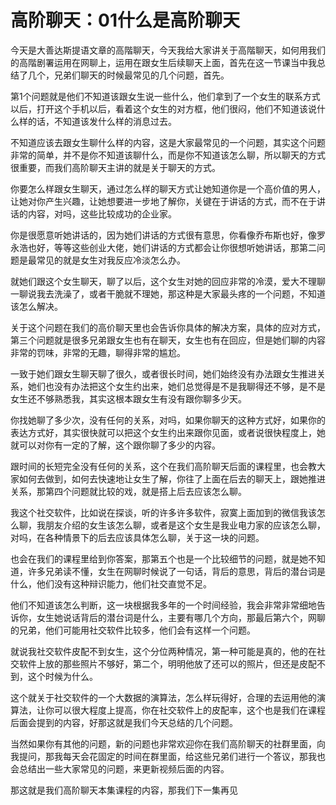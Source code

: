 # 高阶聊天：01什么是高阶聊天

今天是大善达斯提语文章的高階聊天，今天我给大家讲关于高階聊天，如何用我们的高階剧署运用在网聊上，运用在跟女生后续聊天上面，首先在这一节课当中我总结了几个，兄弟们聊天的时候最常见的几个问题，首先。

第1个问题就是他们不知道该跟女生说一些什么，他们拿到了一个女生的联系方式以后，打开这个手机以后，看着这个女生的对方框，他们很闷，他们不知道该说什么样的话，不知道该发什么样的消息过去。

不知道应该去跟女生聊什么样的内容，这是大家最常见的一个问题，其实这个问题非常的简单，并不是你不知道该聊什么，而是你不知道该怎么聊，所以聊天的方式很重要，而我们高阶聊天主讲的就是关于聊天的方式。

你要怎么样跟女生聊天，通过怎么样的聊天方式让她知道你是一个高价值的男人，让她对你产生兴趣，让她想要进一步地了解你，关键在于讲话的方式，而不在于讲话的内容，对吗，这些比较成功的企业家。

你是很愿意听她讲话的，因为她们讲话的方式很有意思，你看像乔布斯也好，像罗永浩也好，等等这些创业大佬，她们讲话的方式都会让你很想听她讲话，那第二问题是最常见的就是女生对我反应冷淡怎么办。

就她们跟这个女生聊天，聊了以后，这个女生对她的回应非常的冷漠，爱大不理聊一聊说我去洗澡了，或者干脆就不理她，那这种是大家最头疼的一个问题，不知道该怎么解决。

关于这个问题在我们的高价聊天里也会告诉你具体的解决方案，具体的应对方式，第三个问题就是很多兄弟跟女生也有在聊天，女生也有在回应，但是她们聊的内容非常的罚味，非常的无趣，聊得非常的尴尬。

一致于她们跟女生聊天聊了很久，或者很长时间，她们始终没有办法跟女生推进关系，她们也没有办法把这个女生约出来，她们总觉得是不是我聊得还不够，是不是女生还不够熟悉我，其实这根本跟女生有没有跟你聊多少天。

你找她聊了多少次，没有任何的关系，对吗，如果你聊天的这种方式好，如果你的表达方式好，其实很快就可以把这个女生约出来跟你见面，或者说很快程度上，她就可以对你有一定的了解，这个跟你聊了多少的内容。

跟时间的长短完全没有任何的关系，这个在我们高阶聊天后面的课程里，也会教大家如何去做到，如何去快速地让女生了解，你往了上面在后去的聊天上，跟她推进关系，那第四个问题就比较的戏，就是搭上后去应该怎么聊。

我这个社交软件，比如说在探谈，听的许多许多软件，寂寞上面加到的微信我该怎么聊，我朋友介绍的女生该怎么聊，或者是这个女生是我业电力家的应该怎么聊，对吗，在各种情景下的后去应该具体怎么聊，关于这一块的问题。

也会在我们的课程里给到你答案，那第五个也是一个比较细节的问题，就是她不知道，许多兄弟读不懂，女生在网聊时候说了一句话，背后的意思，背后的潜台词是什么，他们没有这种辩识能力，他们社交直觉不足。

他们不知道该怎么判断，这一块根据我多年的一个时间经验，我会非常非常细地告诉你，女生她说话背后的潜台词是什么，主要有哪几个方向，那最后第六个，网聊的兄弟，他们可能用社交软件比较多，他们会有这样一个问题。

就说我社交软件皮配不到女生，这个分位两种情况，第一种可能是真的，他的在社交软件上放的那些照片不够好，第二个，明明他放了还可以的照片，但还是皮配不到，这个时候为什么。

这个就关于社交软件的一个大数据的演算法，怎么样玩得好，合理的去运用他的演算法，让你可以很大程度上提高，你在社交软件上的皮配率，这个也是我们在课程后面会提到的内容，好那这就是我们今天总结的几个问题。

当然如果你有其他的问题，新的问题也非常欢迎你在我们高阶聊天的社群里面，向我提问，那我每天会花固定的时间在群里面，给这些兄弟们进行一个答议，那我也会总结出一些大家常见的问题，来更新视频后面的内容。

那这就是我们高阶聊天本集课程的内容，那我们下一集再见